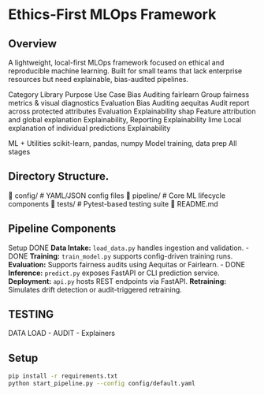 # Ethics-First MLOps Framework
## Overview
A lightweight, local-first MLOps framework focused on ethical and reproducible machine learning. Built for small teams that lack enterprise resources but need explainable, bias-audited pipelines.

Category	    Library	    Purpose	                                        Use Case
Bias Auditing	fairlearn	Group   fairness metrics & visual diagnostics	Evaluation
Bias Auditing	aequitas	Audit report across protected attributes	    Evaluation
Explainability	shap	    Feature attribution and global explanation	    Explainability, Reporting
Explainability	lime	    Local explanation of individual predictions	    Explainability


ML + Utilities	scikit-learn, pandas, numpy	Model training, data prep	All stages


## Directory Structure.
📁 config/ # YAML/JSON config files
📁 pipeline/ # Core ML lifecycle components
📁 tests/ # Pytest-based testing suite
📄 README.md 


## Pipeline Components
Setup DONE
**Data Intake:** `load_data.py` handles ingestion and validation. - DONE
**Training:** `train_model.py` supports config-driven training runs.
**Evaluation:** Supports fairness audits using Aequitas or Fairlearn. - DONE
**Inference:** `predict.py` exposes FastAPI or CLI prediction service.
**Deployment:** `api.py` hosts REST endpoints via FastAPI.
**Retraining:** Simulates drift detection or audit-triggered retraining.

## TESTING
DATA LOAD - AUDIT - Explainers 

## Setup
```bash
pip install -r requirements.txt
python start_pipeline.py --config config/default.yaml